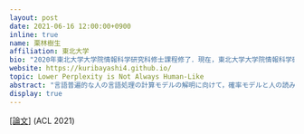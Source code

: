 ```yaml
---
layout: post
date: 2021-06-16 12:00:00+0900
inline: true
name: 栗林樹生
affiliation: 東北大学
bio: "2020年東北大学大学院情報科学研究科修士課程修了．現在，東北大学大学院情報科学研究科にて博士課程取得に向けて研究を進めている．2020年より日本学術振興会特別研究員（DC1）．Langsmith株式会社共同創業者．"
website: https://kuribayashi4.github.io/
topic: Lower Perplexity is Not Always Human-Like
abstract: "言語普遍的な人の言語処理の計算モデルの解明に向けて，確率モデルと人の読み活動 (読み時間や脳波) を照らし合わせた研究が行われてきた．しかしながら，特にニューラルモデルの認知的妥当性を対象とした近年の研究のほとんどは英語を対象として行われており，そこで得られた知見の言語横断的な一般性は定かでない．本研究では英語とは大きく異なる文構造をもつ日本語に焦点を当て，言語モデルの認知的妥当性について日英言語横断的に調査を行う．既存の知見の一つとして，本研究では「言語モデルの工学的性能 (パープレキシティ) が良いほど認知的妥当性も高い」という報告を取り上げ，本知見が言語横断的に成り立たないことを示し，言語横断的な検証の必要性を強調する．さらに，本実験で得られた言語間の結果の乖離についてUniform Information Density Hypothesisの観点から考察する．"
display: true
---
```


[[論文]](https://arxiv.org/abs/2106.01229) (ACL 2021)
